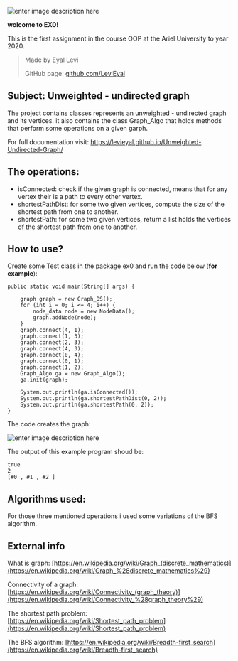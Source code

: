 ![enter image description here](https://camo.githubusercontent.com/c6cb93c822ddc0d3d2504cacb8f4f5b591fcba38/68747470733a2f2f6d656469612e6c6963646e2e636f6d2f646d732f696d6167652f433444304241514744376e704d506f58796d772f636f6d70616e792d6c6f676f5f3230305f3230302f303f653d3231353930323434303026763d6265746126743d545a3855623355326a435a6741315f6b4178365345386a6d4163534a6b62695a41754e364b6e315f6c5730)

**wolcome to EX0!**

This is the first assignment in the course OOP at the Ariel University to year 2020.

> Made by Eyal Levi
>
> GitHub page: [github.com/LeviEyal](github.com/LeviEyal)


## Subject: Unweighted - undirected graph

The project contains classes represents an  unweighted - undirected graph and its vertices. it also contains the class Graph_Algo that holds methods that perform some operations on a given garph.

For full documentation visit:
https://levieyal.github.io/Unweighted-Undirected-Graph/

## The operations:

 - isConnected: check if the given graph is connected, means that for any vertex their is a path to every other vertex.
 - shortestPathDist: for some two given vertices, compute the size of the shortest path from one to another.
- shortestPath: for some two given vertices, return a list holds the vertices of the shortest path from one to another.

## How to use?

 Create some Test class in the package ex0 and run the code below (**for example**):
 

    public static void main(String[] args) {  
  
	    graph graph = new Graph_DS();  
	    for (int i = 0; i <= 4; i++) {  
	        node_data node = new NodeData();  
	        graph.addNode(node);  
	    }  
	    graph.connect(4, 1);  
	    graph.connect(1, 3);  
	    graph.connect(2, 3);  
	    graph.connect(4, 3);  
	    graph.connect(0, 4);  
	    graph.connect(0, 1);  
	    graph.connect(1, 2);  
	    Graph_Algo ga = new Graph_Algo();  
	    ga.init(graph);  
  
	    System.out.println(ga.isConnected());  
	    System.out.println(ga.shortestPathDist(0, 2));  
	    System.out.println(ga.shortestPath(0, 2));  
    }
The code creates the graph:

![enter image description here](https://media.geeksforgeeks.org/wp-content/uploads/undirectedgraph.png)

The output of this example program shoud be:

    true
    2
    [#0 , #1 , #2 ]

## Algorithms used:
For those three mentioned operations i used some variations of the BFS algorithm.

## External info
What is graph: [https://en.wikipedia.org/wiki/Graph_(discrete_mathematics)](https://en.wikipedia.org/wiki/Graph_%28discrete_mathematics%29)

Connectivity of a graph: [https://en.wikipedia.org/wiki/Connectivity_(graph_theory)](https://en.wikipedia.org/wiki/Connectivity_%28graph_theory%29)

The shortest path problem: [https://en.wikipedia.org/wiki/Shortest_path_problem](https://en.wikipedia.org/wiki/Shortest_path_problem)

The BFS algorithm: [https://en.wikipedia.org/wiki/Breadth-first_search](https://en.wikipedia.org/wiki/Breadth-first_search)
